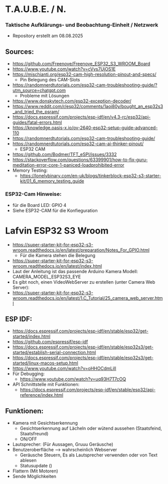 # T.A.U.B.E. / N.
### Taktische Aufklärungs- und Beobachtung-Einheit / Netzwerk
- Repository erstellt am 08.08.2025


## Sources:
- https://github.com/Freenove/Freenove_ESP32_S3_WROOM_Board
- https://www.youtube.com/watch?v=cVvs7UjOS1E
- https://mischianti.org/esp32-cam-high-resolution-pinout-and-specs/
  - Pin Belegung des CAM-Slots
- https://randomnerdtutorials.com/esp32-cam-troubleshooting-guide/?utm_source=chatgpt.com
  - Probleme mit Lösungen
- https://www.donskytech.com/esp32-exception-decoder/
- https://www.reddit.com/r/esp32/comments/1aoi80y/bought_an_esp32s3_and_tried_the_psram/
- https://docs.espressif.com/projects/esp-idf/en/v4.3-rc/esp32/api-guides/fatal-errors.html
- https://knowledge.oasis-x.io/ov-2640-esp32-setup-guide-advanced-110
- https://randomnerdtutorials.com/esp32-cam-troubleshooting-guide/
- https://randomnerdtutorials.com/esp32-cam-ai-thinker-pinout/  
  - ESP32 CAM
- https://github.com/Bodmer/TFT_eSPI/issues/3332
- https://stackoverflow.com/questions/63399901/how-to-fix-guru-meditation-error-core-1-paniced-loadprohibited-error
- Memory Testing:
  - https://lonelybinary.com/en-uk/blogs/tinkerblock-esp32-s3-starter-kit/01_6_memory_testing_guide

### ESP32-Cam Hinweise:
- für die Board LED: GPIO 4
- Siehe ESP32-CAM für die Konfieguration

# Lafvin ESP32 S3 Wroom
- https://super-starter-kit-for-esp32-s3-wroom.readthedocs.io/en/latest/preparation/Notes_For_GPIO.html
  - Für die Kamera stehen die Belegung
-  https://super-starter-kit-for-esp32-s3-wroom.readthedocs.io/en/latest/index.html
-  Laut der Anleitung ist das passende Arduino Kamera Modell: CAMERA_MODEL_ESP32S3_EYE
-  Es gibt noch, einen VideoWebServer zu erstellen (unter Camera Web Server):
  -  https://super-starter-kit-for-esp32-s3-wroom.readthedocs.io/en/latest/1.C_Tutorial/25_camera_web_server.html

## ESP IDF:
- https://docs.espressif.com/projects/esp-idf/en/stable/esp32/get-started/index.html
- https://github.com/espressif/esp-idf
- https://docs.espressif.com/projects/esp-idf/en/stable/esp32s3/get-started/establish-serial-connection.html
- https://docs.espressif.com/projects/esp-idf/en/stable/esp32s3/get-started/linux-macos-setup.html
- https://www.youtube.com/watch?v=oHHOCdmLiII
- Für Debugging:
  - https://www.youtube.com/watch?v=uq93H7T7cOQ
- API Schnittstelle mit Funktionen:
  - https://docs.espressif.com/projects/esp-idf/en/stable/esp32/api-reference/index.html

## Funktionen:
- Kamera mit Gesichtserkennung
  - Gesichtserkennung auf Lächeln oder wütend aussehen (Staatsfeind, Staatsfreund)
  - ON/OFF
- Lautsprecher: (Für Aussagen, Gruuu Geräusche)
- Benutzeroberfläche --> wahrscheinlich Webserver
  - Geräusche Steuern, Es als Lautsprecher verwenden oder von Text ablesen
  - Statusupdate ()
- Flattern (Mit Motoren)
- Sende Möglichkeiten

